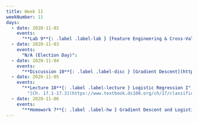 ```yaml
---
title: Week 11
weekNumber: 11
days:
  - date: 2020-11-02
    events:
      "**Lab 9**{: .label .label-lab } [Feature Engineering & Cross-Validation](http://data100.datahub.berkeley.edu/hub/user-redirect/git-sync?repo=https://github.com/DS-100/fa20&subPath=lab/lab09/) (due Nov. 2)":
  - date: 2020-11-03
    events:
      "N/A (Election Day)":
  - date: 2020-11-04
    events:
      "**Discussion 10**{: .label .label-disc } [Gradient Descent](https://drive.google.com/file/d/1GFDjhDqvh4TaN9f84XZ4Mn0IMNRVS7x-/view?usp=sharing) [(video)](https://www.youtube.com/playlist?list=PLQCcNQgUcDfqNN9kV94osELsBBCC8VvDZ) [(solutions)](https://drive.google.com/file/d/13S6NkwscVxM-rA_0_c6yQBlFZ6tPlx8t/view?usp=sharing)":
  - date: 2020-11-05
    events:
      "**Lecture 18**{: .label .label-lecture } Logistic Regression I":
        "[Ch. 17.1-17.3](https://www.textbook.ds100.org/ch/17/classification_prob.html)"
  - date: 2020-11-06
    events:
      "**Homework 7**{: .label .label-hw } Gradient Descent and Logistic Regression":
---
```

